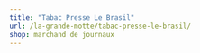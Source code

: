 ```yaml
---
title: "Tabac Presse Le Brasil"
url: /la-grande-motte/tabac-presse-le-brasil/
shop: marchand de journaux
---
```

